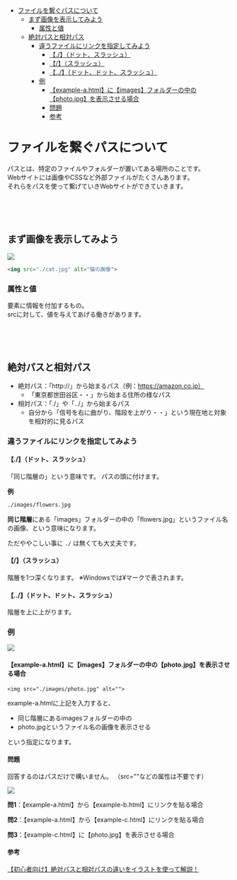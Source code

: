 - [ファイルを繋ぐパスについて](#ファイルを繋ぐパスについて)
  - [まず画像を表示してみよう](#まず画像を表示してみよう)
    - [属性と値](#属性と値)
  - [絶対パスと相対パス](#絶対パスと相対パス)
    - [違うファイルにリンクを指定してみよう](#違うファイルにリンクを指定してみよう)
      - [【./】（ドット、スラッシュ）](#ドットスラッシュ)
      - [【/】（スラッシュ）](#スラッシュ)
      - [【../】（ドット、ドット、スラッシュ）](#ドットドットスラッシュ)
    - [例](#例)
      - [【example-a.html】に【images】フォルダーの中の【photo.jpg】を表示させる場合](#example-ahtmlにimagesフォルダーの中のphotojpgを表示させる場合)
      - [問題](#問題)
      - [参考](#参考)


# ファイルを繋ぐパスについて

パスとは、特定のファイルやフォルダーが置いてある場所のことです。  
Webサイトには画像やCSSなど外部ファイルがたくさんあります。  
それらをパスを使って繋げていきWebサイトができていきます。  


<br><br><br>

## まず画像を表示してみよう

![](https://laro.jp/lesson/images/lesson-html-path-cat1.jpg)

```html
<img src="./cat.jpg" alt="猫の画像">
```


### 属性と値

要素に情報を付加するもの。  
srcに対して、値を与えてあげる働きがあります。

<br><br><br>

## 絶対パスと相対パス

- 絶対パス：「http://」から始まるパス（例：https://amazon.co.jp）
    - 「東京都世田谷区・・」から始まる住所の様なパス
- 相対パス：「./」や「../」から始まるパス
    - 自分から「信号を右に曲がり、階段を上がり・・」という現在地と対象を相対的に見るパス


### 違うファイルにリンクを指定してみよう

#### 【./】（ドット、スラッシュ）

「同じ階層の」という意味です。
パスの頭に付けます。

**例**
```html
./images/flowers.jpg
```
**同じ階層**にある「images」フォルダーの中の「flowers.jpg」というファイル名の画像、という意味になります。

ただややこしい事に `./` は無くても大丈夫です。


#### 【/】（スラッシュ）

階層を1つ深くなります。
※Windowsでは¥マークで表されます。

#### 【../】（ドット、ドット、スラッシュ）
階層を上に上がります。

### 例

![](https://laro.jp/lesson/images/lesson-html-path-link1.png)


#### 【example-a.html】に【images】フォルダーの中の【photo.jpg】を表示させる場合

```<img src="./images/photo.jpg" alt="">```

example-a.htmlに上記を入力すると、

* 同じ階層にあるimagesフォルダーの中の
* photo.jpgというファイル名の画像を表示させる

という指定になります。



#### 問題

回答するのはパスだけで構いません。
（src=""などの属性は不要です）

![](https://laro.jp/lesson/images/lesson-html-path-link2.png)

**問1**：【example-a.html】から【example-b.html】にリンクを貼る場合

**問2**：【example-a.html】から【example-c.html】にリンクを貼る場合

**問3**：【example-c.html】に【photo.jpg】を表示させる場合


#### 参考
[【初心者向け】絶対パスと相対パスの違いをイラストを使って解説！](https://webliker.info/78726/)
